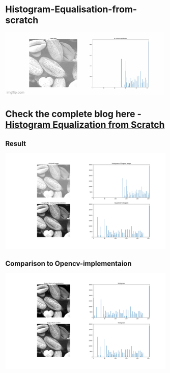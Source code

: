 # Histogram-Equalisation-from-scratch

![](results/animation.gif)

# Check the complete blog here - [Histogram Equalization from Scratch](https://hardikkamboj1.medium.com/histogram-equalization-from-scratch-81370f24e382)
## Result 
![](results/result.png)

## Comparison to Opencv-implementaion
![](results/comparison.png)
